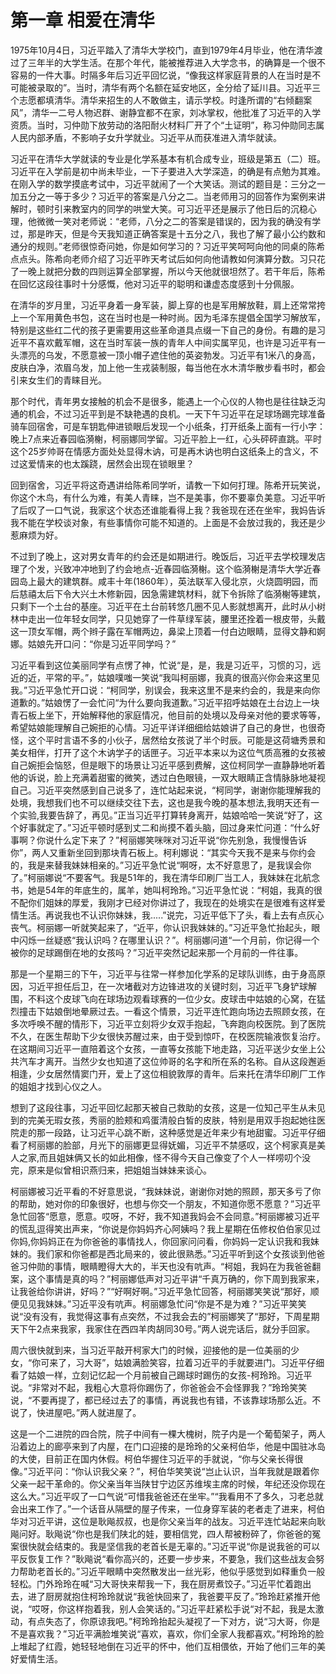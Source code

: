 # 第一章 相爱在清华

1975年10月4日，习近平踏入了清华大学校门，直到1979年4月毕业，他在清华渡过了三年半的大学生活。在那个年代，能被推荐进入大学念书，的确算是一个很不容易的一件大事。时隔多年后习近平回忆说，“像我这样家庭背景的人在当时是不可能被录取的”。当时，清华有两个名额在延安地区，全分给了延川县。习近平三个志愿都填清华。清华来招生的人不敢做主，请示学校。时逢所谓的“右倾翻案风”，清华一二号人物迟群、谢静宜都不在家，刘冰掌权，他批准了习近平的入学资质。当时，习仲勋下放劳动的洛阳耐火材料厂开了个“土证明”，称习仲勋同志属人民内部矛盾，不影响子女升学就业。习近平从而获准进入清华就读。

习近平在清华大学就读的专业是化学系基本有机合成专业，班级是第五（二）班。习近平在入学前是初中尚未毕业，一下子要进入大学深造，的确是有点勉为其难。在刚入学的数学摸底考试中，习近平就闹了一个大笑话。测试的题目是：三分之一加五分之一等于多少？习近平的答案是八分之二。当老师用习的回答作为案例来讲解时，顿时引来教室内的同学的哄堂大笑。可习近平还是展示了他日后的沉稳心理，他微微一笑对老师说：“老师，八分之二的答案是错误的，因为我的确没有学过，那是昨天，但是今天我知道正确答案是十五分之八，我也了解了最小公约数和通分的规则。”老师很惊奇问她，你是如何学习的？习近平笑呵呵向他的同桌的陈希点点头。陈希向老师介绍了习近平昨天考试后如何向他请教如何演算分数。习只花了一晚上就把分数的四则运算全部掌握，所以今天他就很坦然了。若干年后，陈希在回忆这段往事时十分感慨，他对习近平的聪明和谦虚态度感到十分佩服。

在清华的岁月里，习近平身着一身军装，脚上穿的也是军用解放鞋，肩上还常常挎上一个军用黄色书包，这在当时也是一种时尚。因为毛泽东提倡全国学习解放军，特别是这些红二代的孩子更需要用这些革命道具点缀一下自己的身份。有趣的是习近平不喜欢戴军帽，这在当时军装一族的青年人中间实属罕见，也许是习近平有一头漂亮的乌发，不愿意被一顶小帽子遮住他的英姿勃发。习近平有1米八的身高，皮肤白净，浓眉乌发，加上他一生戎装制服，每当他在水木清华散步看书时，都会引来女生们的青睐目光。

那个时代，青年男女接触的机会不是很多，能遇上一个心仪的人物也是往往缺乏沟通的机会，不过习近平到是不缺艳遇的良机。一天下午习近平在足球场踢完球准备骑车回宿舍，可是车钥匙伸进锁眼后发现一个小纸条，打开纸条上面有一行小字：晚上7点来近春园临漪榭，柯丽娜同学留。习近平脸上一红，心头砰砰直跳。平时这个25岁帅哥在情感方面处处显得木讷，可是再木讷也明白这纸条上的含义，不过这爱情来的也太蹊跷，居然会出现在锁眼里？

回到宿舍，习近平将这奇遇讲给陈希同学听，请教一下如何打理。陈希开玩笑说，你这个木鸟，有什么为难，有美人青睐，岂不是美事，你不要辜负美意。习近平听了后叹了一口气说，我家这个状态还谁能看得上我？我爸现在还在坐牢，我妈告诉我不能在学校谈对象，有些事情你可能不知道的。上面是不会放过我的，我还是少惹麻烦为好。

不过到了晚上，这对男女青年的约会还是如期进行。晚饭后，习近平去学校理发店理了个发，兴致冲冲地到了约会地点-近春园临漪榭。这个临漪榭是清华大学近春园岛上最大的建筑群。咸丰十年(1860年），英法联军入侵北京，火烧圆明园，而后慈禧太后下令大兴土木修新园，因急需建筑材料，就下令拆除了临漪榭等建筑，只剩下一个土台的基座。习近平在土台前转悠几圈不见人影就想离开，此时从小树林中走出一位年轻女同学，只见她穿了一件草绿军装，腰里还拴着一根皮带，头戴这一顶女军帽，两个辫子露在军帽两边，鼻梁上顶着一付白边眼睛，显得文静和婀娜。姑娘先开口问：“你是习近平同学吗？”

习近平看到这位美丽同学有点愣了神，忙说“是，是，我是习近平，习惯的习，远近的近，平常的平。”，姑娘噗嗤一笑说“我叫柯丽娜，我真的很高兴你会来这里见我。”习近平急忙开口说：“柯同学，别误会，我来这里不是来约会的，我是来向你道歉的。”姑娘愣了一会忙问“为什么要向我道歉。”习近平招呼姑娘在土台边上一块青石板上坐下，开始解释他的家庭情况，他目前的处境以及母亲对他的要求等等，希望姑娘能理解自己婉拒的心情。习近平详详细细给姑娘讲了自己的身世，也很奇怪，这个平时言语不多的小伙子，居然给女孩说了半个时辰。可能是这荷塘秀景和美女相伴，打开了这个木讷学子的话匣子。习近平本来以为这位气质高雅的女孩被自己婉拒会恼怒，但是眼下的场景让习近平感到费解，这位柯同学一直静静地听着他的诉说，脸上充满着甜蜜的微笑，透过白色眼镜，一双大眼睛正含情脉脉地凝视自己。习近平突然感到自己说多了，连忙站起来说，“柯同学，谢谢你能理解我的处境，我想我们也不可以继续交往下去，这也是我今晚的基本想法,我明天还有一个实验,我要告辞了，再见。”正当习近平打算转身离开，姑娘哈哈一笑说“好了，这个好事就定了。”习近平顿时感到丈二和尚摸不着头脑，回过身来忙问道：“什么好事啊？你说什么定下来了？”柯丽娜笑咪咪对习近平说“你先别急，我慢慢告诉你”，两人又重新坐回到那块青石板上。柯利娜说：“其实今天我不是来与你约会的，我是来替我妹妹相亲的。”习近平急忙说“啊呀，太不好意思了，是我误会你了。”柯丽娜说“不要客气。我是51年的，我在清华印刷厂当工人，我妹妹在北航念书，她是54年的年底生的，属羊，她叫柯玲玲。”习近平急忙说：“柯姐，我真的很不配你们姐妹的厚爱，我刚才已经对你讲过了，我现在的处境实在是很难有这样爱情生活。再说我也不认识你妹妹，我.....”说完，习近平低下了头，看上去有点灰心丧气。柯丽娜一听就笑起来了，“近平，你认识我妹妹的。”习近平急忙抬起头，眼中闪烁一丝疑惑“我认识吗？在哪里认识？”。柯丽娜问道“一个月前，你记得一个被你的足球踢倒在地的女孩吗？”习近平突然记起来那一个月前的一件往事。

那是一个星期三的下午，习近平与往常一样参加化学系的足球队训练，由于身高原因，习近平担任后卫，在一次堵截对方边锋进攻的关键时刻，习近平飞身铲球解围，不料这个皮球飞向在球场边观看球赛的一位少女。皮球击中姑娘的心窝，在猛烈撞击下姑娘倒地晕厥过去。一看这个情景，习近平连忙跑向场边去照顾女孩，在多次呼唤不醒的情形下，习近平立刻将少女双手抱起，飞奔跑向校医院。到了医院不久，在医生帮助下少女很快苏醒过来，由于受到惊吓，在校医院输液恢复治疗。在这期间习近平一直陪着这个女孩，一直等女孩能下地走路，习近平送少女坐上公共汽车才离开。当然少女也知道了这位帅哥的名字和所在系的名称。自从这段邂逅相逢，少女居然情窦门开，爱上了这位相貌敦厚的青年。后来托在清华印刷厂工作的姐姐才找到心仪之人。

想到了这段往事，习近平回忆起那天被自己救助的女孩，这是一位知己平生从未见到的完美无瑕女孩，秀丽的脸颊和鸡蛋清般白皙的皮肤，特别是用双手抱起她往医院走的那一段路，让习近平心跳不断，这种感觉是近年来少有地甜蜜。习近平仔细看了柯丽娜的脸部，月光下的丽娜更显得妩媚，习近平不禁感叹，这个柯家真是美人之家,而且姐妹俩又长的如此相像，怪不得今天自己像变了个人一样唠叨个没完，原来是似曾相识燕归来，把姐姐当妹妹来谈心。

柯丽娜被习近平看的不好意思说，“我妹妹说，谢谢你对她的照顾，那天多亏了你的帮助，她对你的印象很好，也想与你交一个朋友，不知道你愿不愿意？”习近平急忙回答“愿意，愿意。哎呀，不好，我不知道我妈会不会同意。”柯丽娜被习近平的慌乱逗得笑出声来，“你说是你妈妈齐心阿姨吗？我上星期在伍修权伯伯家见过你妈,你妈妈正在为你爸爸的事情找人，你回家问问看，你妈妈一定认识我和我妹妹的。我们家和你爸都是西北局来的，彼此很熟悉。”习近平听到这个女孩谈到他爸爸习仲勋的事情，眼睛瞪得大大的，半天也没有吭声。“柯姐，我妈在为我爸爸翻案，这个事情是真的吗？”柯丽娜低声对习近平讲“千真万确的，你下周到我家来，让我爸给你讲讲，好吗？”“好啊好啊。”习近平急忙回答，柯丽娜笑笑说“那好，顺便见见我妹妹。”习近平没有吭声。柯丽娜急忙问“你是不是为难？”习近平笑笑说“没有没有，我觉得这事有点突然，不过我会去的”柯丽娜笑了“那好，下周星期天下午2点来我家，我家住在西四羊肉胡同30号。”两人说完话后，就分手回家。

周六很快就到来，当习近平敲开柯家大门的时候，迎接他的是一位美丽的少女，“你可来了，习大哥”，姑娘满脸笑容，拉着习近平的手就要进门。习近平仔细看了姑娘一样，立刻记忆起一个月前被自己踢球时踢伤的女孩-柯玲玲。习近平说。“非常对不起，我粗心大意将你踢伤了，你爸爸会不会怪罪我？”玲玲笑笑说，“不要再提了，都已经过去了的事情，再说我也有错，不该靠球场那么近。不说了，快进屋吧。”两人就进屋了。

这是一个二进院的四合院，院子中间有一棵大槐树，院子内是一个葡萄架子，两人沿着边上的廊亭来到了内屋，在门口迎接的是玲玲的父亲柯伯华，他是中国驻冰岛的大使，目前正在国内休假。柯伯华握住习近平的手就说，“你与父亲长得很像。”习近平问：“你认识我父亲？”，柯伯华笑笑说“岂止认识，当年我就是跟着你父亲一起干革命的。你父亲当年当陕甘宁边区苏维埃主席的时候，年纪还没你现在这么大。”习近平叹了一口气说“可惜我爸爸还在坐牢。”“我看用不了多久，习老总就会出来工作了。”一个话音从隔壁的屋子传来，一位身穿军装的老者走了进来，柯伯华对习近平讲，这位是耿飚叔叔，也是你父亲当年的战友。习近平连忙站起来向耿飚问好。耿飚说“你也是我们陕北的娃，要相信党，四人帮被粉碎了，你爸爸的冤案很快就会结束的。我是坚信我的老首长是无辜的。”习近平说“你是说我爸的可以平反恢复工作？”耿飚说“看你高兴的，还要一步步来，不要急，我们这些战友会努力帮助老首长的。”习近平眼睛中突然散发出一丝光彩，他似乎感觉到如释重负一般轻松。门外玲玲在喊“习大哥快来帮我一下，我在厨房煮饺子。”习近平忙着跑出去，进了厨房就抱住柯玲玲就说“我爸快回来了，我爸要平反了。”玲玲赶紧推开他说，“哎呀，你这样抱着我，别人会笑话的。”习近平赶紧松手说“对不起，我是太激动，有点失态了，你原谅我吧。”柯玲玲抬起头凝视了一下对方，说“习大哥，你是不是喜欢我？”习近平满脸堆笑说“喜欢，喜欢，你们全家人我都喜欢。”柯玲玲的脸上堆起了红霞，她轻轻地倒在习近平的怀中，他们互相偎依，开始了他们三年的美好爱情生活。
